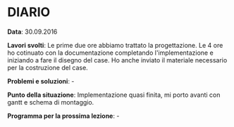 # DIARIO

**Data**: 30.09.2016

**Lavori svolti**: Le prime due ore abbiamo trattato la progettazione.
Le 4 ore ho cotinuato con la documentazione completando l'implementazione e
iniziando a fare il disegno del case. Ho anche inviato il materiale necessario
per la costruzione del case.

**Problemi e soluzioni**: -

**Punto della situazione**: Implementazione quasi finita, mi porto avanti con gantt e schema di montaggio.

**Programma per la prossima lezione**: -
